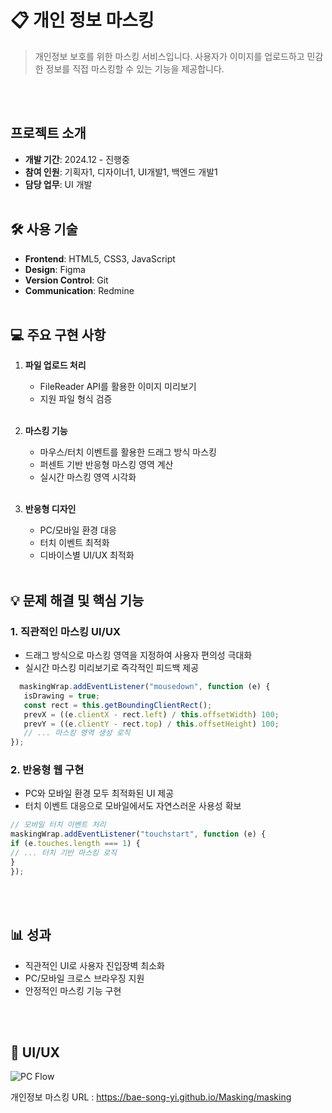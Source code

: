 # 📋 개인 정보 마스킹
> 개인정보 보호를 위한 마스킹 서비스입니다. 사용자가 이미지를 업로드하고 민감한 정보를 직접 마스킹할 수 있는 기능을 제공합니다.

<br/><br/>
## 프로젝트 소개
- **개발 기간**: 2024.12 - 진행중
- **참여 인원**: 기획자1, 디자이너1, UI개발1, 백엔드 개발1
- **담당 업무**: UI 개발
<br/><br/>

## 🛠 사용 기술
- **Frontend**: HTML5, CSS3, JavaScript
- **Design**: Figma
- **Version Control**: Git
- **Communication**: Redmine
<br/><br/>

## 💻 주요 구현 사항
1. **파일 업로드 처리**
   - FileReader API를 활용한 이미지 미리보기
   - 지원 파일 형식 검증
<br/><br/>

2. **마스킹 기능**
   - 마우스/터치 이벤트를 활용한 드래그 방식 마스킹
   - 퍼센트 기반 반응형 마스킹 영역 계산
   - 실시간 마스킹 영역 시각화
<br/><br/>

3. **반응형 디자인**
   - PC/모바일 환경 대응
   - 터치 이벤트 최적화
   - 디바이스별 UI/UX 최적화
<br/><br/>

## 💡 문제 해결 및 핵심 기능
### 1. 직관적인 마스킹 UI/UX
- 드래그 방식으로 마스킹 영역을 지정하여 사용자 편의성 극대화
- 실시간 마스킹 미리보기로 즉각적인 피드백 제공
```javascript
  maskingWrap.addEventListener("mousedown", function (e) {
   isDrawing = true;
   const rect = this.getBoundingClientRect();
   prevX = ((e.clientX - rect.left) / this.offsetWidth) 100;
   prevY = ((e.clientY - rect.top) / this.offsetHeight) 100;
   // ... 마스킹 영역 생성 로직
});
```
### 2. 반응형 웹 구현
- PC와 모바일 환경 모두 최적화된 UI 제공
- 터치 이벤트 대응으로 모바일에서도 자연스러운 사용성 확보
```javascript
// 모바일 터치 이벤트 처리
maskingWrap.addEventListener("touchstart", function (e) {
if (e.touches.length === 1) {
// ... 터치 기반 마스킹 로직
}
});
```
<br/><br/>

## 📊 성과
- 직관적인 UI로 사용자 진입장벽 최소화
- PC/모바일 크로스 브라우징 지원
- 안정적인 마스킹 기능 구현

<br/><br/>


## 📱 UI/UX
![PC Flow](https://github.com/user-attachments/assets/5c38124b-dac5-4f19-946c-538847ba13cc)



개인정보 마스킹 URL : https://bae-song-yi.github.io/Masking/masking



